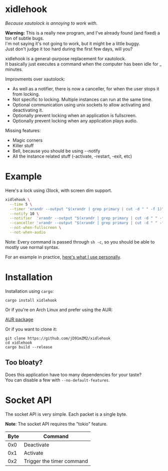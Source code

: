 # xidlehook

*Because xautolock is annoying to work with.*

**Warning:** This is a really new program, and I've already found (and fixed) a ton of subtle bugs.  
I'm not saying it's not going to work, but it might be a little buggy.  
Just don't judge it too hard during the first few days, will you?

xidlehook is a general-purpose replacement for xautolock.  
It basically just executes a command when the computer has been idle for \_ minutes.

Improvments over xautolock:
 - As well as a notifier, there is now a canceller, for when the user stops it from locking.
 - Not specific to locking. Multiple instances can run at the same time.
 - Optional communication using unix sockets to allow activating and deactivating it.
 - Optionally prevent locking when an application is fullscreen.
 - Optionally prevent locking when any application plays audio.

Missing features:
 - Magic corners
 - Killer stuff
 - Bell, because you should be using --notify
 - All the instance related stuff (-activate, -restart, -exit, etc)

# Example

Here's a lock using i3lock, with screen dim support.

```Bash
xidlehook \
  --time 5 \
  --timer 'xrandr --output "$(xrandr | grep primary | cut -d " " -f 1)" --brightness 1; i3lock' \
  --notify 10 \
  --notifier  'xrandr --output "$(xrandr | grep primary | cut -d " " -f 1)" --brightness .1' \
  --canceller 'xrandr --output "$(xrandr | grep primary | cut -d " " -f 1)" --brightness 1' \
  --not-when-fullscreen \
  --not-when-audio
```

Note: Every command is passed through `sh -c`, so you should be able to mostly use normal syntax.

For an example in practice,
[here's what I use personally](https://github.com/jD91mZM2/.dotfiles/blob/master/i3/scripts/lock/timer.sh).

# Installation

Installation using `cargo`:

```
cargo install xidlehook
```

Or if you're on Arch Linux and prefer using the AUR:

[AUR package](https://aur.archlinux.org/packages/xidlehook/)

Or if you want to clone it:

```
git clone https://github.com/jD91mZM2/xidlehook
cd xidlehook
cargo build --release
```

## Too bloaty?

Does this application have too many dependencies for your taste?  
You can disable a few with `--no-default-features`.

# Socket API

The socket API is very simple. Each packet is a single byte.

**Note**: The socket API requires the "tokio" feature.

| Byte | Command                   |
|------|---------------------------|
| 0x0  | Deactivate                |
| 0x1  | Activate                  |
| 0x2  | Trigger the timer command |
